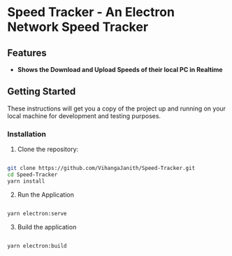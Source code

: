 # Speed Tracker - An Electron Network Speed Tracker

## Features

- **Shows the Download and Upload Speeds of their local PC in Realtime**

## Getting Started

These instructions will get you a copy of the project up and running on your local machine for development and testing purposes.

### Installation

1. Clone the repository:

```bash

git clone https://github.com/VihangaJanith/Speed-Tracker.git
cd Speed-Tracker
yarn install

```

2. Run the Application

```bash

yarn electron:serve

```

3. Build the application

```bash

yarn electron:build

```
